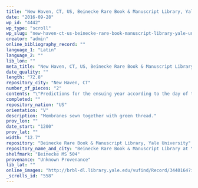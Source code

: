 ```yaml
---
title: "New Haven, CT, US, Beinecke Rare Book & Manuscript Library, Yale University, Beinecke MS 504"
date: "2016-09-28"
wp_id: "4442"
wp_type: "scroll"
wp_slug: "new-haven-ct-us-beinecke-rare-book-manuscript-library-yale-university-beinecke-ms-504"
creator: "admin"
online_bibliography_record: ""
language_1: "Latin"
language_2: ""
lib_lon: ""
meta_title: "New Haven, CT, US, Beinecke Rare Book & Manuscript Library, Yale University, Beinecke MS 504"
date_quality: ""
length: "72.8"
repository_city: "New Haven, CT"
number_of_pieces: "2"
contents: "\"Predictions for the ensuing year according to the day of the week upon which Christmas and January first fall.\""
completed: ""
repository_nation: "US"
orientation: "V"
description: "Membranes sewn together with green thread."
prov_lon: ""
date_start: "1200"
prov_lat: ""
width: "12.7"
repository: "Beinecke Rare Book & Manuscript Library, Yale University"
repository_name_and_city: "Beinecke Rare Book & Manuscript Library at Yale University, New Haven CT US"
shelfmark: "Beinecke MS 504"
provenance: "Unknown Provenance"
lib_lat: ""
online_images: "http://brbl-dl.library.yale.edu/vufind/Record/3440164?image_id=1110633"
_scrolls_id: "558"
---
```



